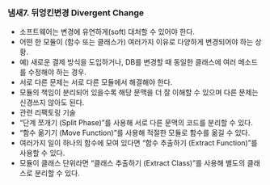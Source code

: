 ### 냄새7. 뒤엉킨변경 Divergent Change
- 소프트웨어는 변경에 유연하게(soft) 대처할 수 있어야 한다. 
- 어떤 한 모듈이 (함수 또는 클래스가) 여러가지 이유로 다양하게 변경되어야 하는 상황.
- 예) 새로운 결제 방식을 도입하거나, DB를 변경할 때 동일한 클래스에 여러 메소드를 수정해야 하는 경우.
- 서로 다른 문제는 서로 다른 모듈에서 해결해야 한다.
- 모듈의 책임이 분리되어 있을수록 해당 문맥을 더 잘 이해할 수 있으며 다른 문제는 신경쓰지 않아도 된다.
- 관련 리팩토링 기술
- “단계 쪼개기 (Split Phase)”를 사용해 서로 다른 문맥의 코드를 분리할 수 있다.
- “함수 옮기기 (Move Function)”를 사용해 적절한 모듈로 함수를 옮길 수 있다.
- 여러가지 일이 하나의 함수에 모여 있다면 “함수 추출하기 (Extract Function)”를 사용할 수 있다.
- 모듈이 클래스 단위라면 “클래스 추출하기 (Extract Class)”를 사용해 별도의 클래스로 분리할 수 있다.
